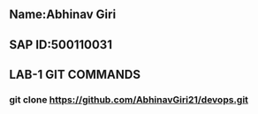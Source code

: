## Name:Abhinav Giri
## SAP ID:500110031
## LAB-1 GIT COMMANDS

### git clone https://github.com/AbhinavGiri21/devops.git

